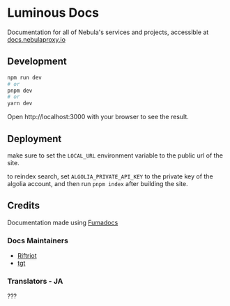 # Luminous Docs

Documentation for all of Nebula's services and projects, accessible at [docs.nebulaproxy.io](https://docs.nebulaproxy.io)

## Development

```bash
npm run dev
# or
pnpm dev
# or
yarn dev
```

Open http://localhost:3000 with your browser to see the result.

## Deployment

make sure to set the `LOCAL_URL` environment variable to the public url of the site.

to reindex search, set `ALGOLIA_PRIVATE_API_KEY` to the private key of the algolia account, and then run `pnpm index` after building the site.

## Credits

Documentation made using [Fumadocs](https://fumadocs.vercel.app/)

### Docs Maintainers

- [Riftriot](https://github.com/rifting)
- [tgt](https://github.com/incognitotgt)

### Translators - JA

???
